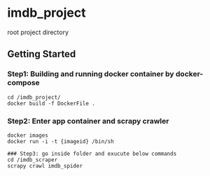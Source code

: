 # imdb_project
root project directory

## Getting Started
### Step1: Building and running docker container by docker-compose
```
cd /imdb_project/
docker build -f DockerFile .
```
### Step2: Enter app container and  scrapy crawler
```
docker images
docker run -i -t {imageid} /bin/sh

### Step3: go inside folder and exucute below commands
cd /imdb_scraper
scrapy crawl imdb_spider
```

